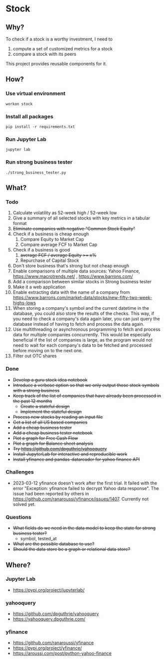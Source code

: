 # Stock

## Why?

To check if a stock is a worthy investment, I need to

1. compute a set of customized metrics for a stock
2. compare a stock with its peers

This project provides reusable components for it.

## How?

### Use virtual environment

```commandline
workon stock
```

### Install all packages

```commandline
pip install -r requirements.txt
```

### Run Jupyter Lab

```commandline
jupyter lab
```

### Run strong business tester

```commandline
./strong_business_tester.py
```

## What?

### Todo

1. Calculate volatility as 52-week high / 52-week low
2. Give a summary of all selected stocks with key metrics in a tabular format
3. ~~Eliminate companies with negative "Common Stock Equity"~~
4. Check if a business is cheap enough
    1. Compare Equity to Market Cap
    2. Compare average FCF to Market Cap
5. Check if a business is good
    1. ~~average FCF / average Equity >= x%~~
    2. Repurchase of Capital Stock
6. Don't store business that's strong but not cheap enough
7. Enable comparisons of multiple data sources: Yahoo Finance, https://www.macrotrends.net/ , https://www.barrons.com/
8. Add a comparison between similar stocks in Strong business tester
9. Make it a web application
10. Enable extracting data with the name of a company
    from https://www.barrons.com/market-data/stocks/new-fifty-two-week-highs-lows
11. When storing a company's symbol and the current datetime in the database, you could also store the results of the
    checks. This way, if you need to check a company's data again later, you can just query the database instead of
    having to fetch and process the data again.
12. Use multithreading or asynchronous programming to fetch and process data for multiple companies concurrently. This
    would be especially beneficial if the list of companies is large, as the program would not need to wait for each
    company's data to be fetched and processed before moving on to the next one.
13. Filter out OTC shares

### Done

* ~~Develop a guru stock idea notebook~~
* ~~Introduce a verbose option so that we only output those stock symbols with a strong business~~
* ~~Keep track of the list of companies that have already been processed in the past 12 months~~
    * ~~Create a stateful design~~
    * ~~Implement the stateful design~~
* ~~Process new stocks by reading an input file~~
* ~~Get a list of all US based companies~~
* ~~Add a cheap business tester~~
* ~~Add a cheap business tester notebook~~
* ~~Plot a graph for Free Cash Flow~~
* ~~Plot a graph for Balance sheet analysis~~
* ~~Try https://github.com/dpguthrie/yahooquery~~
* ~~Install JupyterLab for interactive and reproducible work~~
* ~~Install yfinance and pandas-datareader for yahoo finance API~~

### Challenges

* 2023-03-12 yfinance doesn't work after the first trial. It failed with the error "Exception: yfinance failed to
  decrypt Yahoo data response". The issue had been reported by others
  in https://github.com/ranaroussi/yfinance/issues/1407. Currently not solved yet.

### Questions

* ~~What fields do we need in the data model to keep the state for strong business tester?~~
    * symbol, tested_at
* ~~What are the possible database to use?~~
* ~~Should the data store be a graph or relational data store?~~

## Where?

### Jupyter Lab

* https://pypi.org/project/jupyterlab/

### yahooquery

* https://github.com/dpguthrie/yahooquery
* https://yahooquery.dpguthrie.com/

### yfinance

* https://github.com/ranaroussi/yfinance
* https://pypi.org/project/yfinance/
* https://aroussi.com/post/python-yahoo-finance
